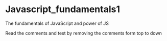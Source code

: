 # Javascript_fundamentals1
The fundamentals of JavaScript and power of JS 

Read the comments and test by removing the comments form top to down
